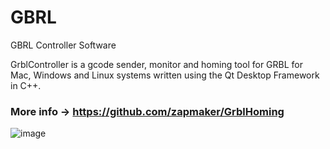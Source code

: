 # GBRL
GBRL Controller Software

GrblController is a gcode sender, monitor and homing tool for GRBL for 
Mac, Windows and Linux systems written using the Qt Desktop Framework in C++.

### More info -> https://github.com/zapmaker/GrblHoming

![image](https://i.postimg.cc/N0vM2x6v/GBRL-screenshot.jpg)
